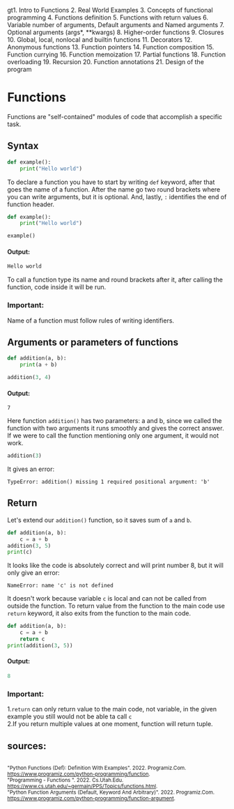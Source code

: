 gt1. Intro to Functions 
2. Real World Examples
3. Concepts of functional programming 
4. Functions definition 
5. Functions with return values 
6. Variable number of arguments, Default arguments and Named arguments 
7. Optional arguments (args*, **kwargs)
8. Higher-order functions
9. Closures 
10. Global, local, nonlocal and builtin functions 
11. Decorators 
12. Anonymous functions
13. Function pointers
14. Function composition
15. Function currying
16. Function memoization
17. Partial functions 
18. Function overloading
19. Recursion
20. Function annotations
21. Design of the program  

# Functions

Functions are "self-contained" modules of code that accomplish a specific 
task.
## Syntax
```python
def example():
    print("Hello world")
```
To declare a function you have to start by writing `def` keyword, after 
that goes the name of a function. After the name go two round brackets 
where you can write arguments, but it is optional. And, lastly, `:` 
identifies the end of function header.
```python
def example():
    print("Hello world")

example()
```
#### Output:
```python
Hello world
```
To call a function type its name and round brackets after it, after calling
the function, code inside it will be run.
### Important:
Name of a function must follow rules of writing identifiers.
## Arguments or parameters of functions
```python
def addition(a, b):
    print(a + b)

addition(3, 4)
```
#### Output:
```
7
```
Here function `addition()` has two parameters: a and b, since we called 
the function with two arguments it runs smoothly and gives the correct answer.
If we were to call the function mentioning only one argument, it would not work.
```python
addition(3)
```
It gives an error:
```
TypeError: addition() missing 1 required positional argument: 'b'
```
## Return
Let's extend our `addition()` function, so it saves sum of `a` and `b`.
```python
def addition(a, b):
    c = a + b
addition(3, 5)
print(c)
```
It looks like the code is absolutely correct and will print number 8,
but it will only give an error:
```
NameError: name 'c' is not defined
```
It doesn't work because variable `c` is local and can not be called from 
outside the function. To return value from the function to the main code use 
`return` keyword, it also exits from the function to the main code.
```python
def addition(a, b):
    c = a + b
    return c
print(addition(3, 5))
```
#### Output:
```python
8
```
### Important:

1.`return` can only return value to the main code, not variable, in the given 
example you still would not be able ta call `c`
<br/>
2.If you return multiple values at one moment, function will return tuple.
## sources:
<sup><br/>
"Python Functions (Def): Definition With Examples". 2022. Programiz.Com.
https://www.programiz.com/python-programming/function.
<br/>
"Programming - Functions ". 2022. Cs.Utah.Edu. 
https://www.cs.utah.edu/~germain/PPS/Topics/functions.html.
<br/>
"Python Function Arguments (Default, Keyword And Arbitrary)". 2022. Programiz.Com. 
https://www.programiz.com/python-programming/function-argument.